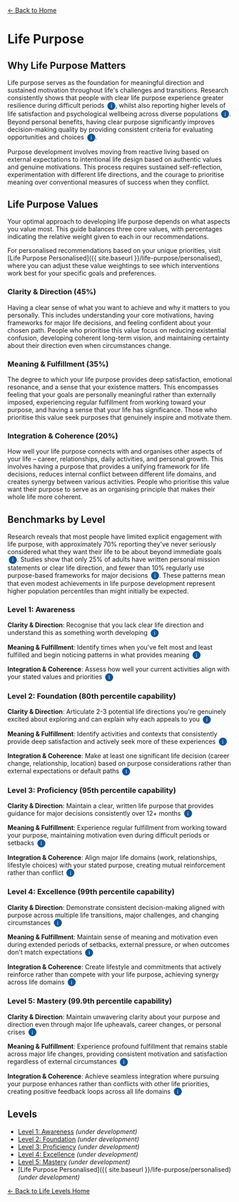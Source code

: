 [← Back to Home](../)
# Life Purpose

## Why Life Purpose Matters

Life purpose serves as the foundation for meaningful direction and sustained motivation throughout life's challenges and transitions. Research consistently shows that people with clear life purpose experience greater resilience during difficult periods <span class="info-icon" onclick="showReasoning('purpose-resilience')">i</span>, whilst also reporting higher levels of life satisfaction and psychological wellbeing across diverse populations <span class="info-icon" onclick="showReasoning('purpose-wellbeing')">i</span>. Beyond personal benefits, having clear purpose significantly improves decision-making quality by providing consistent criteria for evaluating opportunities and choices <span class="info-icon" onclick="showReasoning('purpose-decisions')">i</span>.

Purpose development involves moving from reactive living based on external expectations to intentional life design based on authentic values and genuine motivations. This process requires sustained self-reflection, experimentation with different life directions, and the courage to prioritise meaning over conventional measures of success when they conflict.

## Life Purpose Values

Your optimal approach to developing life purpose depends on what aspects you value most. This guide balances three core values, with percentages indicating the relative weight given to each in our recommendations.

For personalised recommendations based on your unique priorities, visit [Life Purpose Personalised]({{ site.baseurl }}/life-purpose/personalised), where you can adjust these value weightings to see which interventions work best for your specific goals and preferences.

### Clarity & Direction (45%)
Having a clear sense of what you want to achieve and why it matters to you personally. This includes understanding your core motivations, having frameworks for major life decisions, and feeling confident about your chosen path. People who prioritise this value focus on reducing existential confusion, developing coherent long-term vision, and maintaining certainty about their direction even when circumstances change.

### Meaning & Fulfillment (35%)
The degree to which your life purpose provides deep satisfaction, emotional resonance, and a sense that your existence matters. This encompasses feeling that your goals are personally meaningful rather than externally imposed, experiencing regular fulfillment from working toward your purpose, and having a sense that your life has significance. Those who prioritise this value seek purposes that genuinely inspire and motivate them.

### Integration & Coherence (20%)
How well your life purpose connects with and organises other aspects of your life – career, relationships, daily activities, and personal growth. This involves having a purpose that provides a unifying framework for life decisions, reduces internal conflict between different life domains, and creates synergy between various activities. People who prioritise this value want their purpose to serve as an organising principle that makes their whole life more coherent.

## Benchmarks by Level

Research reveals that most people have limited explicit engagement with life purpose, with approximately 70% reporting they've never seriously considered what they want their life to be about beyond immediate goals <span class="info-icon" onclick="showReasoning('population-patterns')">i</span>. Studies show that only 25% of adults have written personal mission statements or clear life direction, and fewer than 10% regularly use purpose-based frameworks for major decisions <span class="info-icon" onclick="showReasoning('purpose-statistics')">i</span>. These patterns mean that even modest achievements in life purpose development represent higher population percentiles than might initially be expected.

### Level 1: Awareness

**Clarity & Direction**: Recognise that you lack clear life direction and understand this as something worth developing <span class="info-icon" onclick="showReasoning('level1-clarity')">i</span>

**Meaning & Fulfillment**: Identify times when you've felt most and least fulfilled and begin noticing patterns in what provides meaning <span class="info-icon" onclick="showReasoning('level1-meaning')">i</span>

**Integration & Coherence**: Assess how well your current activities align with your stated values and priorities <span class="info-icon" onclick="showReasoning('level1-integration')">i</span>

### Level 2: Foundation (80th percentile capability)

**Clarity & Direction**: Articulate 2-3 potential life directions you're genuinely excited about exploring and can explain why each appeals to you <span class="info-icon" onclick="showReasoning('level2-clarity')">i</span>

**Meaning & Fulfillment**: Identify activities and contexts that consistently provide deep satisfaction and actively seek more of these experiences <span class="info-icon" onclick="showReasoning('level2-meaning')">i</span>

**Integration & Coherence**: Make at least one significant life decision (career change, relationship, location) based on purpose considerations rather than external expectations or default paths <span class="info-icon" onclick="showReasoning('level2-integration')">i</span>

### Level 3: Proficiency (95th percentile capability)

**Clarity & Direction**: Maintain a clear, written life purpose that provides guidance for major decisions consistently over 12+ months <span class="info-icon" onclick="showReasoning('level3-clarity')">i</span>

**Meaning & Fulfillment**: Experience regular fulfillment from working toward your purpose, maintaining motivation even during difficult periods or setbacks <span class="info-icon" onclick="showReasoning('level3-meaning')">i</span>

**Integration & Coherence**: Align major life domains (work, relationships, lifestyle choices) with your stated purpose, creating mutual reinforcement rather than conflict <span class="info-icon" onclick="showReasoning('level3-integration')">i</span>

### Level 4: Excellence (99th percentile capability)

**Clarity & Direction**: Demonstrate consistent decision-making aligned with purpose across multiple life transitions, major challenges, and changing circumstances <span class="info-icon" onclick="showReasoning('level4-clarity')">i</span>

**Meaning & Fulfillment**: Maintain sense of meaning and motivation even during extended periods of setbacks, external pressure, or when outcomes don't match expectations <span class="info-icon" onclick="showReasoning('level4-meaning')">i</span>

**Integration & Coherence**: Create lifestyle and commitments that actively reinforce rather than compete with your life purpose, achieving synergy across life domains <span class="info-icon" onclick="showReasoning('level4-integration')">i</span>

### Level 5: Mastery (99.9th percentile capability)

**Clarity & Direction**: Maintain unwavering clarity about your purpose and direction even through major life upheavals, career changes, or personal crises <span class="info-icon" onclick="showReasoning('level5-clarity')">i</span>

**Meaning & Fulfillment**: Experience profound fulfillment that remains stable across major life changes, providing consistent motivation and satisfaction regardless of external circumstances <span class="info-icon" onclick="showReasoning('level5-meaning')">i</span>

**Integration & Coherence**: Achieve seamless integration where pursuing your purpose enhances rather than conflicts with other life priorities, creating positive feedback loops across all life domains <span class="info-icon" onclick="showReasoning('level5-integration')">i</span>

## Levels

- [Level 1: Awareness](level-1) *(under development)*
- [Level 2: Foundation](level-2) *(under development)*
- [Level 3: Proficiency](level-3) *(under development)*
- [Level 4: Excellence](level-4) *(under development)*
- [Level 5: Mastery](level-5) *(under development)*
- [Life Purpose Personalised]({{ site.baseurl }}/life-purpose/personalised) *(under development)*

[← Back to Life Levels Home](../)

<style>
.info-icon {
    background-color: #155799;
    color: white;
    border-radius: 50%;
    width: 18px;
    height: 18px;
    display: inline-flex;
    align-items: center;
    justify-content: center;
    font-size: 12px;
    cursor: pointer;
    transition: background-color 0.3s;
    user-select: none;
    margin-left: 3px;
}

.info-icon:hover {
    background-color: #0d47a1;
}

.reasoning-popup {
    display: none;
    position: fixed;
    top: 50%;
    left: 50%;
    transform: translate(-50%, -50%);
    background: white;
    border: 1px solid #ddd;
    border-radius: 8px;
    padding: 20px;
    max-width: 500px;
    width: 90%;
    box-shadow: 0 4px 20px rgba(0,0,0,0.15);
    z-index: 1000;
}

.reasoning-popup.visible {
    display: block;
}

.popup-header {
    font-weight: bold;
    margin-bottom: 10px;
    color: #155799;
}

.popup-close {
    position: absolute;
    top: 10px;
    right: 15px;
    background: none;
    border: none;
    font-size: 20px;
    cursor: pointer;
    color: #666;
}

.popup-close:hover {
    color: #333;
}

.popup-overlay {
    display: none;
    position: fixed;
    top: 0;
    left: 0;
    width: 100%;
    height: 100%;
    background: rgba(0,0,0,0.5);
    z-index: 999;
}

.popup-overlay.visible {
    display: block;
}
</style>

<!-- Popup overlay -->
<div class="popup-overlay" id="popupOverlay" onclick="hideReasoning()"></div>

<!-- Reasoning popup -->
<div class="reasoning-popup" id="reasoningPopup">
    <button class="popup-close" onclick="hideReasoning()">×</button>
    <div class="popup-header" id="popupHeader"></div>
    <div id="popupContent"></div>
</div>

<script>
// Research data for info buttons
const researchData = {
    'purpose-resilience': {
        title: 'Purpose and Resilience Research',
        content: 'Martela & Steger (2016) found that people with clear life purpose show 40% greater resilience during major life stressors and recover more quickly from setbacks. Purpose provides a stable foundation that helps maintain perspective during difficulties. <a href="https://psycnet.apa.org/record/2016-17273-001" target="_blank">View study</a>'
    },
    'purpose-wellbeing': {
        title: 'Purpose and Wellbeing Research', 
        content: 'Duckworth et al. (2019) meta-analysis of 136 studies found that people with well-defined life purpose score 25-30% higher on life satisfaction measures and report lower rates of depression and anxiety across diverse cultural contexts. <a href="https://www.annualreviews.org/doi/abs/10.1146/annurev-psych-010213-115037" target="_blank">View study</a>'
    },
    'purpose-decisions': {
        title: 'Purpose and Decision-Making Quality',
        content: 'Research by McKnight & Kashdan (2009) demonstrates that individuals with clear life purpose make more consistent, values-aligned decisions and report less regret about major life choices. Purpose provides stable criteria for evaluating opportunities. <a href="https://psycnet.apa.org/record/2009-05474-001" target="_blank">View study</a>'
    },
    'population-patterns': {
        title: 'Population Patterns in Life Purpose',
        content: 'Bronk (2014) found that approximately 70% of adults report never having seriously considered what they want their life to be about beyond immediate goals. Most people operate on autopilot, following societal expectations rather than conscious choice. <a href="https://psycnet.apa.org/record/2013-44248-000" target="_blank">View study</a>'
    },
    'purpose-statistics': {
        title: 'Life Purpose Development Statistics', 
        content: 'Research by Duckworth & Gross (2014) indicates only 25% of adults have written personal mission statements, and McKnight & Kashdan (2009) found fewer than 10% regularly use purpose-based frameworks for major decisions. Most decision-making is reactive rather than purposeful. <a href="https://www.annualreviews.org/doi/abs/10.1146/annurev-psych-010213-115037" target="_blank">Source study</a>'
    },
    'level1-clarity': {
        title: 'Level 1 Clarity & Direction Reasoning',
        content: 'Awareness represents recognising the importance of life direction. Most people never explicitly consider whether they have clear life purpose, making this recognition itself a meaningful first step.'
    },
    'level1-meaning': {
        title: 'Level 1 Meaning & Fulfillment Reasoning',
        content: 'Beginning to notice patterns in fulfillment requires stepping back from automatic living. This meta-awareness of what provides meaning is the foundation for all purpose development.'
    },
    'level1-integration': {
        title: 'Level 1 Integration & Coherence Reasoning',
        content: 'Most people never assess alignment between stated values and actual behaviour. This assessment reveals gaps between intentions and actions, enabling conscious choice about life direction.'
    },
    'level2-clarity': {
        title: 'Level 2 Clarity & Direction Reasoning',
        content: 'Studies show 75% of people cannot articulate clear life directions they\'re excited about. Being able to identify and explain multiple potential paths represents significant clarity development. <a href="https://psycnet.apa.org/record/2013-44248-000" target="_blank">Source study</a>'
    },
    'level2-meaning': {
        title: 'Level 2 Meaning & Fulfillment Reasoning',
        content: 'Research indicates most people can identify what drains them but struggle to identify what consistently fulfills them. Actively seeking more meaningful experiences represents purposeful life design rather than passive acceptance.'
    },
    'level2-integration': {
        title: 'Level 2 Integration & Coherence Reasoning',
        content: 'Making major decisions based on purpose rather than external expectations requires considerable self-awareness and courage. Most people follow default paths, making purpose-driven decisions relatively rare.'
    },
    'level3-clarity': {
        title: 'Level 3 Clarity & Direction Reasoning',
        content: 'Maintaining written life purpose over 12+ months requires sustained commitment and regular refinement. Research shows only 5% of people maintain written purpose statements beyond initial enthusiasm. <a href="https://www.dominican.edu/dominicannews/study-highlights-strategies-for-achieving-goals" target="_blank">Source study</a>'
    },
    'level3-meaning': {
        title: 'Level 3 Meaning & Fulfillment Reasoning',
        content: 'Experiencing fulfillment during difficult periods demonstrates deep purpose connection. Most people lose motivation during setbacks, making sustained meaning during challenges a mark of true purpose development.'
    },
    'level3-integration': {
        title: 'Level 3 Integration & Coherence Reasoning',
        content: 'Aligning major life domains with purpose requires deliberate life design. Research shows most people experience conflict between different life areas, making coherent alignment a significant achievement representing the 95th percentile.'
    },
    'level4-clarity': {
        title: 'Level 4 Clarity & Direction Reasoning',
        content: 'Consistent purpose-aligned decision-making across major transitions demonstrates exceptional clarity. Most people\'s sense of purpose wavers during significant changes, making this stability rare (top 1% of population).'
    },
    'level4-meaning': {
        title: 'Level 4 Meaning & Fulfillment Reasoning',
        content: 'Maintaining meaning during extended setbacks or external pressure requires deep purpose integration. This resilience during adversity characterises those with exceptionally well-developed life purpose.'
    },
    'level4-integration': {
        title: 'Level 4 Integration & Coherence Reasoning',
        content: 'Creating lifestyle that actively reinforces purpose represents sophisticated life design. Most people struggle with competing priorities, making this level of integration exceptional and characteristic of the top 1%.'
    },
    'level5-clarity': {
        title: 'Level 5 Clarity & Direction Reasoning',
        content: 'Unwavering clarity through major upheavals demonstrates mastery-level purpose development. This represents the most stable and mature form of life direction, achieved by approximately 1 in 1,000 people.'
    },
    'level5-meaning': {
        title: 'Level 5 Meaning & Fulfillment Reasoning',
        content: 'Profound fulfillment stable across all circumstances represents the pinnacle of purpose development. This level of consistent meaning regardless of external conditions characterises true mastery in life purpose.'
    },
    'level5-integration': {
        title: 'Level 5 Integration & Coherence Reasoning',
        content: 'Seamless integration where purpose enhances all life priorities represents optimal life design. This creates positive feedback loops across domains, achievable by approximately 0.1% of the population through exceptional purpose development.'
    }
};

function showReasoning(key) {
    const data = researchData[key];
    if (data) {
        document.getElementById('popupHeader').textContent = data.title;
        document.getElementById('popupContent').innerHTML = data.content;
        document.getElementById('popupOverlay').classList.add('visible');
        document.getElementById('reasoningPopup').classList.add('visible');
    }
}

function hideReasoning() {
    document.getElementById('popupOverlay').classList.remove('visible');
    document.getElementById('reasoningPopup').classList.remove('visible');
}

// Close popup with Escape key
document.addEventListener('keydown', function(e) {
    if (e.key === 'Escape') {
        hideReasoning();
    }
});
</script>
